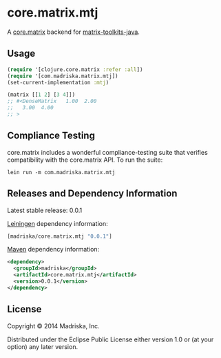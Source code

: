 # core.matrix.mtj

A [core.matrix](https://github.com/mikera/core.matrix) backend for 
[matrix-toolkits-java](https://github.com/fommil/matrix-toolkits-java).


## Usage

```clojure
(require '[clojure.core.matrix :refer :all])
(require '[com.madriska.matrix.mtj])
(set-current-implementation :mtj)

(matrix [[1 2] [3 4]])
;; #<DenseMatrix   1.00  2.00
;;   3.00  4.00
;; >
```


## Compliance Testing

core.matrix includes a wonderful compliance-testing suite that verifies
compatibility with the core.matrix API. To run the suite:

```
lein run -m com.madriska.matrix.mtj
```


## Releases and Dependency Information

Latest stable release: 0.0.1

[Leiningen](https://github.com/technomancy/leiningen) dependency information:

```clojure
[madriska/core.matrix.mtj "0.0.1"]
```

[Maven](http://maven.apache.org/) dependency information:

```xml
<dependency>
  <groupId>madriska</groupId>
  <artifactId>core.matrix.mtj</artifactId>
  <version>0.0.1</version>
</dependency>
```


## License

Copyright © 2014 Madriska, Inc.

Distributed under the Eclipse Public License either version 1.0 or (at
your option) any later version.
